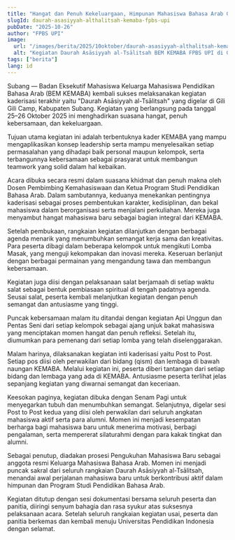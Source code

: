 ```yaml
---
title: "Hangat dan Penuh Kekeluargaan, Himpunan Mahasiswa Bahasa Arab Gelar Daurah Asāsiyyah al-Tsālitsah di Subang"
slugId: daurah-asasiyyah-althalitsah-kemaba-fpbs-upi
pubDate: "2025-10-26"
author: "FPBS UPI"
image:
  url: "/images/berita/2025/10oktober/daurah-asasiyyah-althalitsah-kemaba-fpbs-upi.webp"
  alt: "Kegiatan Daurah Asāsiyyah al-Tsālitsah BEM KEMABA FPBS UPI di Gili Gili Camp, Kabupaten Subang"
tags: ["berita"]
lang: id
---
```


Subang — Badan Eksekutif Mahasiswa Keluarga Mahasiswa Pendidikan Bahasa Arab (BEM KEMABA) kembali sukses melaksanakan kegiatan kaderisasi terakhir yaitu "Daurah Asāsiyyah al-Tsālitsah" yang digelar di Gili Gili Camp, Kabupaten Subang. Kegiatan yang berlangsung pada tanggal 25–26 Oktober 2025 ini menghadirkan suasana hangat, penuh kebersamaan, dan kekeluargaan.

Tujuan utama kegiatan ini adalah terbentuknya kader KEMABA yang mampu mengaplikasikan konsep leadership serta mampu menyelesaikan setiap permasalahan yang dihadapi baik personal maupun kelompok, serta terbangunnya kebersamaan sebagai prasyarat untuk membangun teamwork yang solid dalam hal kebaikan.

Acara dibuka secara resmi dalam suasana khidmat dan penuh makna oleh Dosen Pembimbing Kemahasiswaan dan Ketua Program Studi Pendidikan Bahasa Arab. Dalam sambutannya, keduanya menekankan pentingnya kaderisasi sebagai proses pembentukan karakter, kedisiplinan, dan bekal mahasiswa dalam berorganisasi serta menjalani perkuliahan. Mereka juga menyambut hangat mahasiswa baru sebagai bagian integral dari KEMABA.

Setelah pembukaan, rangkaian kegiatan dilanjutkan dengan berbagai agenda menarik yang menumbuhkan semangat kerja sama dan kreativitas. Para peserta dibagi dalam beberapa kelompok untuk mengikuti Lomba Masak, yang menguji kekompakan dan inovasi mereka. Keseruan berlanjut dengan berbagai permainan yang mengandung tawa dan membangun kebersamaan.

Kegiatan juga diisi dengan pelaksanaan salat berjamaah di setiap waktu salat sebagai bentuk pembiasaan spiritual di tengah padatnya agenda. Seusai salat, peserta kembali melanjutkan kegiatan dengan penuh semangat dan antusiasme yang tinggi.

Puncak kebersamaan malam itu ditandai dengan kegiatan Api Unggun dan Pentas Seni dari setiap kelompok sebagai ajang unjuk bakat mahasiswa yang menciptakan momen hangat dan penuh refleksi. Setelah itu, diumumkan para pemenang dari setiap lomba yang telah diselenggarakan.

Malam harinya, dilaksanakan kegiatan inti kaderisasi yaitu Post to Post. Setiap pos diisi oleh perwakilan dari bidang (qism) dan lembaga di bawah naungan KEMABA. Melalui kegiatan ini, peserta diberi tantangan dari setiap bidang dan lembaga yang ada di KEMABA. Antusiasme peserta terlihat jelas sepanjang kegiatan yang diwarnai semangat dan keceriaan.

Keesokan paginya, kegiatan dibuka dengan Senam Pagi untuk menyegarkan tubuh dan menumbuhkan semangat. Selanjutnya, digelar sesi Post to Post kedua yang diisi oleh perwakilan dari seluruh angkatan mahasiswa aktif serta para alumni. Momen ini menjadi kesempatan berharga bagi mahasiswa baru untuk menerima motivasi, berbagi pengalaman, serta mempererat silaturahmi dengan para kakak tingkat dan alumni.

Sebagai penutup, diadakan prosesi Pengukuhan Mahasiswa Baru sebagai anggota resmi Keluarga Mahasiswa Bahasa Arab. Momen ini menjadi puncak sakral dari seluruh rangkaian Daurah Asāsiyyah al-Tsālitsah, menandai awal perjalanan mahasiswa baru untuk berkontribusi aktif dalam himpunan dan Program Studi Pendidikan Bahasa Arab.

Kegiatan ditutup dengan sesi dokumentasi bersama seluruh peserta dan panitia, diiringi senyum bahagia dan rasa syukur atas suksesnya pelaksanaan acara. Setelah seluruh rangkaian kegiatan usai, peserta dan panitia berkemas dan kembali menuju Universitas Pendidikan Indonesia dengan selamat.